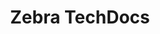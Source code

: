 ---
publish: false
title: Zebra TechDocs
layout: list-products.html
products: 
  - title: AppGallery
    description: A free app deployment tool to help Zebra customers and partners keep their enterprise apps up to date and their workers most productive.
    url: https://developer.zebra.com/docs/DOC-3040
    image: /images/products/AppGallery.png
    btn-text: Latest Docs
    sections:
      - title: About
        url: https://developer.zebra.com/docs/DOC-3035
      - title: Admin
        url: https://developer.zebra.com/docs/DOC-4151
      - title: AppGallery Mobile
        url: https://developer.zebra.com/docs/DOC-3071
      - title: Supported Devices
        url: https://developer.zebra.com/docs/DOC-3853
      - title: Help Index
        url: https://developer.zebra.com/docs/DOC-3040
      - title: Download
        url: /appgallery/download
    versions:
      - url: https://developer.zebra.com/docs/DOC-3040
        label: '3.0'
  - title: DataWedge
    description: An app for Zebra Android and Windows devices that provides barcode scanning and processing services for other apps on the device.
    url: /datawedge/6-3/guide/about
    image: /datawedge/datawedge_logo.png
    btn-text: Latest Docs
    sections:
      - title: About
        url: /datawedge/6-3/guide/about
      - title: Setup
        url: /datawedge/6-3/guide/setup
      - title: Profiles
        url: /datawedge/6-3/guide/profiles
      - title: Settings
        url: /datawedge/6-3/guide/settings
      - title: MSR
        url: /datawedge/6-3/guide/input/msr
      - title: APIs
        url: /datawedge/6-3/guide/api
      - title: Demo App
        url: /datawedge/6-3/guide/demo
    versions:
      - url: datawedge/6-3/guide/about
        label: '6.3'      
      - url: datawedge/6-2/guide/about
        label: '6.2'
      - url: datawedge/6-0/guide/about
        label: '6.0'
      - url: datawedge/5-0/guide/about
        label: '5.0'
  - title: EMDK For Android
    description: "The Enterprise Mobility Developer Kit includes Java sample projects using EMDK APIs, Data Capture, Profile Manager, etc."
    url: /emdk-for-android/6-4/guide/about
    image: /images/products/emdk-for-android.png
    btn-text: Latest Docs
    sections:
      - title: About
        url: /emdk-for-android/6-4/guide/about
      - title: Getting Started
        url: /emdk-for-android/6-4/guide/gettingstarted
      - title: Tutorials
        url: /emdk-for-android/6-4/tutorial/
      - title: Samples
        url: /emdk-for-android/6-4/samples
      - title: Guides
        url: /emdk-for-android/6-4/guide/programming-guides
      - title: Profile Manager
        url: /emdk-for-android/6-4/guide/profile-manager-guides
      - title: APIs
        url: /emdk-for-android/6-4/api
    versions:
      - url: emdk-for-android/6-4/guide/about/
        label: '6.4'
      - url: emdk-for-android/6-3/guide/about/
        label: '6.3'
      - url: emdk-for-android/6-0/guide/about/
        label: '6.0'
      - url: emdk-for-android/5-0/guide/about/
        label: '5.0'
      - url: emdk-for-android/4-2/guide/about/
        label: '4.2'
      - url: emdk-for-android/4-0/guide/about/
        label: '4.0'
  - title: EMDK For Xamarin
    description: Use C# APIs such as Data Capture and Profile Manager to build Android applications for Zebra devices.
    url: /emdk-for-xamarin/2-4/guide/about
    btn-text: Latest Docs
    image: /images/products/emdk-for-xamarin.png
    sections:
      - title: About
        url: /emdk-for-xamarin/2-4/guide/about
      - title: Getting Started
        url: /emdk-for-xamarin/2-4/guide/gettingstarted
      - title: Tutorials
        url: /emdk-for-xamarin/2-4/tutorial/
      - title: Samples
        url: /emdk-for-xamarin/2-4/samples
      - title: Guides
        url: /emdk-for-xamarin/2-4/guide/programming-guides
      - title: Profile Manager
        url: /emdk-for-xamarin/2-4/guide/profile-manager-guides
      - title: APIs
        url: /emdk-for-xamarin/2-4/api
    versions:
      - url: emdk-for-xamarin/2-4/guide/about/
        label: '2.4'
      - url: emdk-for-xamarin/2-3/guide/about/
        label: '2.3'
      - url: emdk-for-xamarin/2-2/guide/about/
        label: '2.2'
      - url: emdk-for-xamarin/2-1/guide/about/
        label: '2.1'
      - url: emdk-for-xamarin/2-0/guide/about/
        label: '2.0'
      - url: emdk-for-xamarin/1-0/guide/about/
        label: '1.0'
  - title: Enterprise Browser
    description: A platform for building apps that work with virtually any Zebra device using standard web technologies such as HTML5, CSS3 and JavaScript.
    url: /enterprise-browser/1-8/guide/about
    image: /enterprise-browser/enterprise_browser_logo.png
    btn-text: Latest Docs
    sections:
      - title: About
        url: /enterprise-browser/1-8/guide/about
      - title: Getting Started
        url: /enterprise-browser/1-8/guide/gettingstarted/
      - title: Setup
        url: /enterprise-browser/1-8/guide/setup/
      - title: Tutorials
        url: /enterprise-browser/1-8/tutorial/
      - title: Usage Guides
        url: /enterprise-browser/1-8/guide
      - title: Config.xml
        url: /enterprise-browser/1-8/guide/configreference
      - title: APIs
        url: /enterprise-browser/1-8/api
    versions:
      - url: enterprise-browser/1-8/guide/about
        label: '1.8'
      - url: enterprise-browser/1-7/guide/about
        label: '1.7'
      - url: enterprise-browser/1-6/guide/about
        label: '1.6'
      - url: enterprise-browser/1-5/guide/about
        label: '1.5'
      - url: enterprise-browser/1-4/guide/about
        label: '1.4'
  - title: Enterprise Home Screen
    description: 'A simple way to control user access to apps, settings and files on Android devices without the need for custom code.'
    url: /ehs/2-5/guide/about
    image: /ehs/ehs-logo.png
    btn-text: Latest Docs
    sections:
      - title: About
        url: /ehs/2-5/guide/about
      - title: Setup
        url: /ehs/2-5/guide/setup
      - title: Advanced Settings
        url: /ehs/2-5/guide/settings
      - title: Special Features
        url: /ehs/2-5/guide/features
      - title: Download
        url: /ehs/2-5/download
    versions:
      - url: ehs/2-5/guide/about/
        label: '2.5'
      - url: ehs/2-4/guide/about/
        label: '2.4'
      - url: ehs/2-3/guide/about/
        label: '2.3'
  - title: Enterprise Keyboard
    description: A customizable soft keyboard made specifically for fast and accurate input by workers in the enterprise.
    url: /enterprise-keyboard/1-4/guide/about
    image: /enterprise-keyboard/ekb_logo.png
    btn-text: Latest Docs
    sections:
      - title: About
        url: /enterprise-keyboard/1-4/guide/about
      - title: Setup
        url: /enterprise-keyboard/1-4/guide/setup
      - title: Customize
        url: /enterprise-keyboard/1-4/guide/settings
      - title: Download
        url: /enterprise-keyboard/1-4/download
    versions:
      - url: enterprise-keyboard/1-4/guide/about
        label: '1.4'
      - url: enterprise-keyboard/1-3/guide/about
        label: '1.3'
      - url: enterprise-keyboard/1-2/guide/about
        label: '1.2'
      - url: enterprise-keyboard/1-1/guide/about
        label: '1.1'
      - url: enterprise-keyboard/1-0/guide/about
        label: '1.0'
  - title: Link-OS SDK
    description: The Link-OS SDK makes creating powerful printer apps simple and straightforward.
    url: /link-os
    image: /images/products/link-os.png
    sections:
      - title: Android
        url: /link-os/latest/android
      - title: Android BTLE
        url: /link-os/latest/android_btle
      - title: Xamarin
        url: /link-os/latest/xamarin
      - title: iOS
        url: /link-os/latest/ios
      - title: PC
        url: /link-os/latest/pc
      - title: Web Services
        url: /link-os/latest/webservices
      - title: Samples
        url: https://km.zebra.com/kb/index?page=content&channel=SAMPLE_CODE
  - title: MX
    description: Zebra’s Mobility DNA - an added layer of enterprise-class security and manageability for Android devices.
    url: /mx
    image: /images/products/mx.png
    sections:
      - title: About
        url: /mx/overview
      - title: Compatibility
        url: /mx/compatibility
      - title: Which version do I have?
        url: /mx/mx-version-on-device
    versions:
      - url: mx
        label: '6.3'      
      - url: mx/mxvt
        label: 'Value Tier'
  - title: SimulScan
    description: A tool for simultaneously capturing scanned data from multiple regions of a label or document.
    url: /simulscan/1-1/guide/about
    btn-text: Latest Guides
    image: /simulscan/simulscan_logo.png
    sections:
      - title: About
        url: /simulscan/1-1/guide/about
      - title: Setup
        url: /simulscan/1-1/guide/setup
      - title: Template Builder
        url: /simulscan/1-1/guide/templatebuilder
      - title: Glossary
        url: /simulscan/1-1/guide/glossary
      - title: APIs
        url: /simulscan/1-1/api
      - title: Demo App
        url: /simulscan/1-1/guide/demo
      - title: Licensing
        url: /simulscan/1-1/guide/license
    versions:
      - url: simulscan/1-1/guide/about
        label: '1.1'
  - title: StageNow
    description: The easy way to set up and mass-deploy Zebra Technologies' Android-based mobile computers.
    url: /stagenow/2-7/about
    btn-text: Latest Guides
    image: /images/products/stagenow.png
    sections:
      - title: About
        url: /stagenow/2-7/about
      - title: Getting Started
        url: /stagenow/2-7/gettingstarted
      - title: Profiles
        url: /stagenow/2-7/stagingprofiles
      - title: Profile Wizards
        url: /stagenow/2-7/ProfileWizards
      - title: Settings
        url: /stagenow/2-7/settingconfig
      - title: Setting Types
        url: /stagenow/2-7/settingtypes
      - title: Device Staging
        url: /stagenow/2-7/stageclient
      - title: Download
        url: /stagenow/2-7/download
    versions:
      - url: stagenow/2-7/about
        label: '2.7'
      - url: stagenow/2-6/about
        label: '2.6'
      - url: stagenow/2-5/about
        label: '2.5'
      - url: stagenow/2-4/about
        label: '2.4'
      - url: stagenow/2-3/about
        label: '2.3'
      - url: stagenow/2-2/about
        label: '2.2'
  - title: I Need To...
    description: Not sure where to go? Click on "I Need To..." for help figuring out which Zebra tool best suits the requirements, skills and experience of your organization.
    url: /help
    btn-text: Latest Guides
    image: /images/logo_techdocs.png
    sections:
      - title: About TechDocs
        url: /about
      - title: TechDocs Help
        url: /help
      - title: Zebra Devices
        url: https://www.zebra.com/us/en/products.html
      - title: Zebra Services
        url: /stagenow/2-6/ProfileWizards
      - title: Zebra Solutions
        url: https://www.zebra.com/us/en/solutions.html
      - title: Zebra Support
        url: /stagenow/2-6/settingconfig
      - title: Developer Portal
        url: https://developer.zebra.com/welcome
menu:
  items:
    - title: About TechDocs
      url: /about
    - title: I Need To...
      url: /help
    - title: Feedback
      url: /contact
    - icon: fa fa-search
      url: /search
---